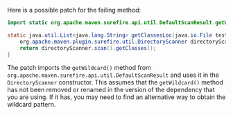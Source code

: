 Here is a possible patch for the failing method:
```java
import static org.apache.maven.surefire.api.util.DefaultScanResult.getWildcard;

static java.util.List<java.lang.String> getClassesLoc(java.io.File testSrcFolder) {
    org.apache.maven.plugin.surefire.util.DirectoryScanner directoryScanner = new org.apache.maven.plugin.surefire.util.DirectoryScanner(testSrcFolder, getWildcard());
    return directoryScanner.scan().getClasses();
}
```
The patch imports the `getWildcard()` method from `org.apache.maven.surefire.api.util.DefaultScanResult` and uses it in the `DirectoryScanner` constructor. This assumes that the `getWildcard()` method has not been removed or renamed in the version of the dependency that you are using. If it has, you may need to find an alternative way to obtain the wildcard pattern.